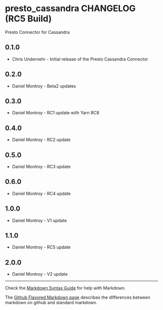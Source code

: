 presto_cassandra CHANGELOG (RC5 Build)
======================================

Presto Connector for Cassandra

0.1.0
-----
- Chris Undernehr - Initial release of the Presto Cassandra Connector

0.2.0
-----
- Daniel Montroy - Beta2 updates

0.3.0
-----
- Daniel Montroy - RC1 update with Yarn RC8

0.4.0
-----
- Daniel Montroy - RC2 update

0.5.0
-----
- Daniel Montroy - RC3 update

0.6.0
-----
- Daniel Montroy - RC4 update

1.0.0
-----
- Daniel Montroy - V1 update

1.1.0
-----
- Daniel Montroy - RC5 update

2.0.0
-----
- Daniel Montroy - V2 update

- - -
Check the [Markdown Syntax Guide](http://daringfireball.net/projects/markdown/syntax) for help with Markdown.

The [Github Flavored Markdown page](http://github.github.com/github-flavored-markdown/) describes the differences between markdown on github and standard markdown.
